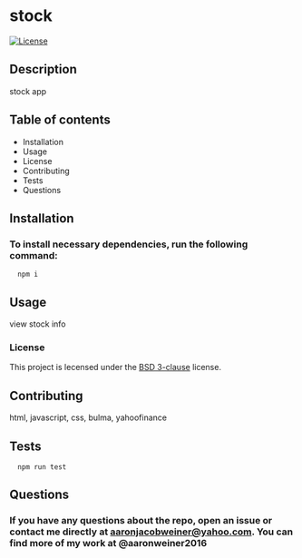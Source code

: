# stock  
  [![License](https://img.shields.io/badge/License-BSD%203--Clause-blue.svg)](https://opensource.org/licenses/BSD-3-Clause)


## Description
stock app

## Table of contents
  * Installation
  * Usage
  * License
  * Contributing
  * Tests
  * Questions


## Installation
### To install necessary dependencies, run the following command:
```
  npm i
```

## Usage
view stock info

### License
 This project is lecensed under the [BSD 3-clause](https://opensource.org/licenses/BSD-3-Clause) license.

## Contributing
html, javascript, css, bulma, yahoofinance

## Tests
```
  npm run test
```

## Questions
### If you have any questions about the repo, open an issue or contact me directly at aaronjacobweiner@yahoo.com. You can find more of my work at @aaronweiner2016

